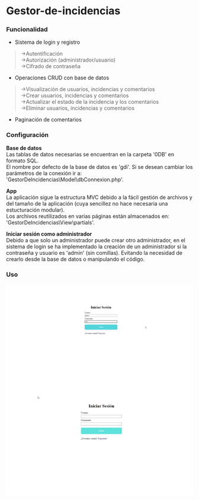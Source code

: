 # Gestor-de-incidencias
### Funcionalidad
- Sistema de login y registro  
>  ->Autentificación  
>  ->Autorización (administrador/usuario)  
>  ->Cifrado de contraseña  
    
- Operaciones CRUD con base de datos  
>  ->Visualización de usuarios, incidencias y comentarios  
>  ->Crear usuarios, incidencias y comentarios  
>  ->Actualizar el estado de la incidencia y los comentarios  
>  ->Eliminar usuarios, incidencias y comentarios  
  
- Paginación de comentarios  
  
### Configuración  
__Base de datos__  
Las tablas de datos necesarias se encuentran en la carpeta '0DB' en formato SQL.  
El nombre por defecto de la base de datos es 'gdi'. Si se desean cambiar los parámetros de la conexión ir a: 'GestorDeIncidencias\Model\dbConnexion.php'.  
  
__App__  
La aplicación sigue la estructura MVC debido a la fácil gestión de archivos y del tamaño de la aplicación (cuya sencillez no hace necesaria una estucturación modular).  
Los archivos reutilizados en varias páginas están almacenados en: 'GestorDeIncidencias\View\partials'.
  
__Iniciar sesión como administrador__  
Debido a que solo un administrador puede crear otro administrador, en el sistema de login se ha implementado la creación de un administrador si la contraseña y usuario es 'admin' (sin comillas). Evitando la necesidad de crearlo desde la base de datos o manipulando el código.  

### Uso
![image](https://github.com/Helkya/Gestor-de-incidencias/blob/main/gif/admin.gif)  
![image](https://github.com/Helkya/Gestor-de-incidencias/blob/main/gif/user.gif)  
